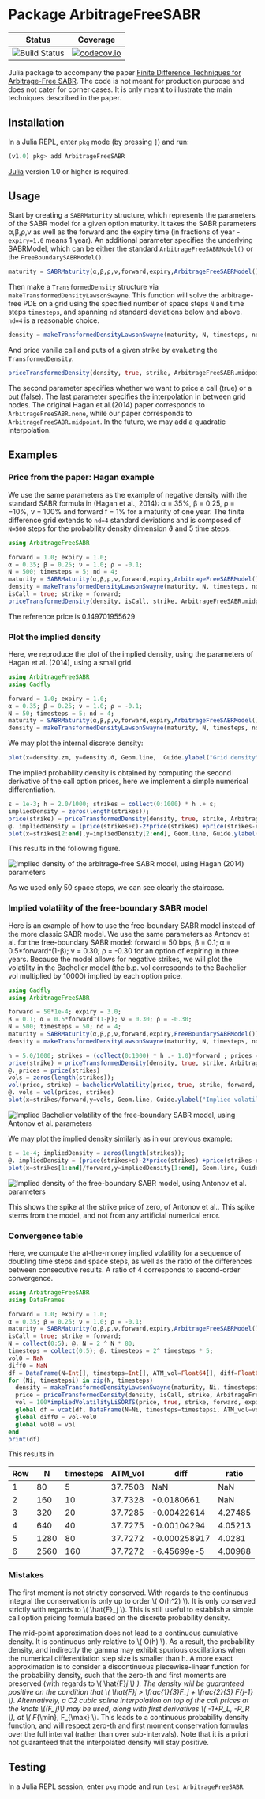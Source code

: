 # Package ArbitrageFreeSABR

| Status | Coverage |
| :----: | :----: |
| ![Build Status](https://github.com/fabienlefloch/ArbitrageFreeSABR.jl/actions/workflows/julia-runtests.yml/badge.svg)  | [![codecov.io](http://codecov.io/github/fabienlefloch/ArbitrageFreeSABR.jl/coverage.svg?branch=master)](http://codecov.io/github/fabienlefloch/ArbitrageFreeSABR.jl?branch=master) |


Julia package to accompany the paper [Finite Difference Techniques for Arbitrage-Free SABR](https://www.risk.net/journal-of-computational-finance/2465429/finite-difference-techniques-for-arbitrage-free-sabr). The code is not meant for production purpose and does not cater for corner cases. It is only meant to illustrate the main techniques described in the paper.

## Installation

In a Julia REPL, enter `pkg` mode (by pressing `]`) and run:

```julia
(v1.0) pkg> add ArbitrageFreeSABR
```

[Julia](https://julianlang.org) version 1.0 or higher is required.

## Usage

Start by creating a `SABRMaturity` structure, which represents the parameters of the SABR model for a given option maturity. It takes the SABR parameters α,β,ρ,ν as well as the forward and the expiry time (in fractions of year - `expiry=1.0` means 1 year). An additional parameter specifies the underlying SABRModel, which can be either the standard `ArbitrageFreeSABRModel()` or the `FreeBoundarySABRModel()`.
```julia
maturity = SABRMaturity(α,β,ρ,ν,forward,expiry,ArbitrageFreeSABRModel())
```

Then make a `TransformedDensity` structure via `makeTransformedDensityLawsonSwayne`. This function will solve the arbitrage-free PDE on a grid using the specified number of space steps `N` and time steps `timesteps`, and spanning `nd` standard deviations below and above. `nd=4` is a reasonable choice.
```julia
density = makeTransformedDensityLawsonSwayne(maturity, N, timesteps, nd)
```

And price vanilla call and puts of a given strike by evaluating the `TransformedDensity`.
```julia
priceTransformedDensity(density, true, strike, ArbitrageFreeSABR.midpoint)
```
The second parameter specifies whether we want to price a call (true) or a put (false). The last parameter specifies the interpolation in between grid nodes. The original Hagan et al.(2014) paper corresponds to `ArbitrageFreeSABR.none`, while our paper corresponds to `ArbitrageFreeSABR.midpoint`. In the future, we may add a quadratic interpolation.

## Examples

### Price from the paper: Hagan example
We use the same parameters as the example of negative density with the standard SABR
formula in (Hagan et al., 2014): α = 35%, β = 0.25, ρ = −10%, ν = 100% and forward f = 1% for a maturity of one year.
The finite difference grid extends to `nd=4` standard deviations and is composed of `N=500` steps for the probability density dimension ϑ and 5 time steps.

```julia
using ArbitrageFreeSABR

forward = 1.0; expiry = 1.0;
α = 0.35; β = 0.25; ν = 1.0; ρ = -0.1;
N = 500; timesteps = 5; nd = 4;
maturity = SABRMaturity(α,β,ρ,ν,forward,expiry,ArbitrageFreeSABRModel())
density = makeTransformedDensityLawsonSwayne(maturity, N, timesteps, nd)
isCall = true; strike = forward;
priceTransformedDensity(density, isCall, strike, ArbitrageFreeSABR.midpoint)
```

The reference price is 0.149701955629

### Plot the implied density
Here, we reproduce the plot of the implied density, using the parameters of Hagan et al. (2014), using a small grid.

```julia
using ArbitrageFreeSABR
using Gadfly

forward = 1.0; expiry = 1.0;
α = 0.35; β = 0.25; ν = 1.0; ρ = -0.1;
N = 50; timesteps = 5; nd = 4;
maturity = SABRMaturity(α,β,ρ,ν,forward,expiry,ArbitrageFreeSABRModel())
density = makeTransformedDensityLawsonSwayne(maturity, N, timesteps, nd)
```
We may plot the internal discrete density:
```julia
plot(x=density.zm, y=density.ϑ, Geom.line,  Guide.ylabel("Grid density"),Guide.xlabel("ϑ"))
```
The implied probability density is obtained by computing the second derivative of the call option prices, here we implement a simple numerical differentiation.
```julia
ε = 1e-3; h = 2.0/1000; strikes = collect(0:1000) * h .+ ε;
impliedDensity = zeros(length(strikes));
price(strike) = priceTransformedDensity(density, true, strike, ArbitrageFreeSABR.midpoint)
@. impliedDensity = (price(strikes+ε)-2*price(strikes) +price(strikes-ε)) /ε^2
plot(x=strikes[2:end],y=impliedDensity[2:end], Geom.line, Guide.ylabel("Implied density"),Guide.xlabel("Strike"))
```
This results in the following figure.

![Implied density of the arbitrage-free SABR model, using Hagan (2014) parameters](./hagan_density.svg "Implied density of the arbitrage-free SABR model, using Hagan (2014)")

As we used only 50 space steps, we can see clearly the staircase.

### Implied volatility of the free-boundary SABR model
Here is an example of how to use the free-boundary SABR model instead of the more classic SABR model. We use the same parameters as Antonov et al. for the free-boundary SABR model: forward = 50 bps, β = 0.1; α = 0.5*forward^(1-β); ν = 0.30; ρ = -0.30 for an option of expiring in three years. Because the model allows for negative strikes, we will plot the volatility in the Bachelier model (the b.p. vol corresponds to the Bachelier vol multiplied by 10000) implied by each option price.

```julia
using Gadfly
using ArbitrageFreeSABR

forward = 50*1e-4; expiry = 3.0;
β = 0.1; α = 0.5*forward^(1-β); ν = 0.30; ρ = -0.30;
N = 500; timesteps = 50; nd = 4;
maturity = SABRMaturity(α,β,ρ,ν,forward,expiry,FreeBoundarySABRModel())
density = makeTransformedDensityLawsonSwayne(maturity, N, timesteps, nd)

h = 5.0/1000; strikes = (collect(0:1000) * h .- 1.0)*forward ; prices = zeros(length(strikes));
price(strike) = priceTransformedDensity(density, true, strike, ArbitrageFreeSABR.midpoint)
@. prices = price(strikes)
vols = zeros(length(strikes));
vol(price, strike) = bachelierVolatility(price, true, strike, forward, expiry)
@. vols = vol(prices, strikes)
plot(x=strikes/forward,y=vols, Geom.line, Guide.ylabel("Implied volatility"),Guide.xlabel("Strike in forward units"))
```

![Implied Bachelier volatility of the free-boundary SABR model, using Antonov et al. parameters](./antonov_bachelier.svg "Implied Bachelier volatility of the free-boundary SABR model, using Antonov et al. parameters")

We may plot the implied density similarly as in our previous example:
```julia
ε = 1e-4; impliedDensity = zeros(length(strikes));
@. impliedDensity = (price(strikes+ε)-2*price(strikes) +price(strikes-ε)) /ε^2
plot(x=strikes[1:end]/forward,y=impliedDensity[1:end], Geom.line, Guide.ylabel("Implied density"),Guide.xlabel("Strike in forward units"))
```

![Implied density of the free-boundary SABR model, using Antonov et al. parameters](./antonov_density.svg "Implied density of the free-boundary SABR model, using Antonov et al. parameters")

This shows the spike at the strike price of zero, of Antonov et al.. This spike stems from the model, and not from any artificial numerical error.

### Convergence table
Here, we compute the at-the-money implied volatility for a sequence of doubling time steps and space steps, as well as the ratio of the differences between consecutive results. A ratio of 4 corresponds to second-order convergence.

```julia
using ArbitrageFreeSABR
using DataFrames

forward = 1.0; expiry = 1.0;
α = 0.35; β = 0.25; ν = 1.0; ρ = -0.1;
maturity = SABRMaturity(α,β,ρ,ν,forward,expiry,ArbitrageFreeSABRModel())
isCall = true; strike = forward;
N = collect(0:5); @. N = 2 ^ N * 80;
timesteps = collect(0:5); @. timesteps = 2^ timesteps * 5;
vol0 = NaN
diff0 = NaN
df = DataFrame(N=Int[], timesteps=Int[], ATM_vol=Float64[], diff=Float64[], ratio=Float64[])
for (Ni, timestepsi) in zip(N, timesteps)
  density = makeTransformedDensityLawsonSwayne(maturity, Ni, timestepsi, 4)  
  price = priceTransformedDensity(density, isCall, strike, ArbitrageFreeSABR.midpoint)
  vol = 100*impliedVolatilityLiSORTS(price, true, strike, forward, expiry, 1.0, 0.0, 1e-12, 64)
  global df = vcat(df, DataFrame(N=Ni, timesteps=timestepsi, ATM_vol=vol, diff=vol-vol0, ratio= diff0/(vol-vol0)))
  global diff0 = vol-vol0
  global vol0 = vol
end
print(df)
```
This results in


| Row | N     | timesteps | ATM_vol | diff         | ratio   |
| --- | ----- | --------- | ------- | ------------ | ------- |
| 1   | 80    | 5         | 37.7508 | NaN          | NaN     |
| 2   | 160   | 10        | 37.7328 | -0.0180661   | NaN     |
| 3   | 320   | 20        | 37.7285 | -0.00422614  | 4.27485 |
| 4   | 640   | 40        | 37.7275 | -0.00104294  | 4.05213 |
| 5   | 1280  | 80        | 37.7272 | -0.000258917 | 4.0281  |
| 6   | 2560  | 160       | 37.7272 | -6.45699e-5  | 4.00988 |


### Mistakes
The first moment is not strictly conserved. With regards to the continuous integral the conservation is only up to order \\( O(h^2) \\). It is only conserved strictly with regards to \\( \hat{F}_j \\). This is still useful to establish a simple call option pricing formula based on the discrete probability density.

The mid-point approximation does not lead to a continuous cumulative density. It is continuous only relative to \\( O(h) \\). As a result, the probability density, and indirectly the gamma may exhibit spurious oscillations when the numerical differentiation step size is smaller than h. A more exact approximation is to consider a discontinuous piecewise-linear function for the probability density, such that the zero-th and first moments are preserved (with regards to \\( \hat{F}_j \\) ). The density will be guaranteed positive on the condition that \\( \hat{F}_j > \frac{1}{3}F_j + \frac{2}{3} F_{j-1} \\). Alternatively, a C2 cubic spline interpolation on top of the call prices at the knots \\((F_j)\\)
 may be used, along with first derivatives \\( -1+P_L, -P_R \\), at \\( F_{\min}, F_{\max} \\). This leads to a continuous probability density function, and will respect zero-th and first moment conservation formulas over the full interval (rather than over sub-intervals). Note that it is a priori not guaranteed that the interpolated density will stay positive.

## Testing

In a Julia REPL session, enter `pkg` mode and run `test ArbitrageFreeSABR`.
